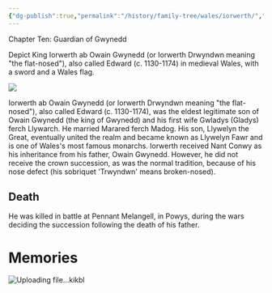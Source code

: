 ```yaml
---
{"dg-publish":true,"permalink":"/history/family-tree/wales/iorwerth/","tags":["timeline","gwynedd"]}
---
```


<span
	  class='ob-timelines' 
	  data-img = 'https://i.imgur.com/Qzz3Lsc.jpeg'>
	  Chapter Ten: Guardian of Gwynedd 
</span>

Depict King Iorwerth ab Owain Gwynedd (or Iorwerth Drwyndwn meaning "the flat-nosed"), also called Edward (c. 1130-1174) in medieval Wales, with a sword and a Wales flag.

![](https://i.imgur.com/Qzz3Lsc.jpeg)


Iorwerth ab Owain Gwynedd (or Iorwerth Drwyndwn meaning "the flat-nosed"), also called Edward (c. 1130-1174), was the eldest legitimate son of Owain Gwynedd (the king of Gwynedd) and his first wife Gwladys (Gladys) ferch Llywarch. He married Marared ferch Madog. His son, Llywelyn the Great, eventually united the realm and became known as Llywelyn Fawr and is one of Wales's most famous monarchs. Iorwerth received Nant Conwy as his inheritance from his father, Owain Gwynedd. However, he did not receive the crown succession, as was the normal tradition, because of his nose defect (his sobriquet 'Trwyndwn' means broken-nosed).

## Death
He was killed in battle at Pennant Melangell, in Powys, during the wars deciding the succession following the death of his father.

# Memories

![Uploading file...kikbl]()

